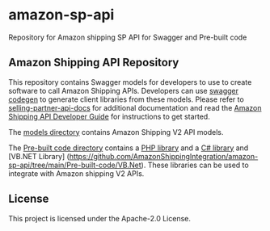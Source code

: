 # amazon-sp-api
Repository for Amazon shipping SP API for Swagger and Pre-built code
## Amazon Shipping API Repository
This repository contains Swagger models for developers to use to create software to call Amazon Shipping APIs. Developers can use [swagger codegen](https://github.com/swagger-api/swagger-codegen) to generate client libraries from these models. Please refer to [selling-partner-api-docs](https://github.com/amzn/selling-partner-api-docs) for additional documentation and read the [Amazon Shipping API Developer Guide](https://developer-docs.amazon.com/amazon-shipping/) for instructions to get started.

The [models directory](https://github.com/AmazonShippingIntegration/amazon-sp-api/blob/main/swagger/v2/amz_model.json) contains Amazon Shipping V2 API models.

The [Pre-built code directory](https://github.com/AmazonShippingIntegration/amazon-sp-api/tree/main/Pre-built-code) contains a [PHP library](https://github.com/AmazonShippingIntegration/amazon-sp-api/tree/main/Pre-built-code/PHP) and a [C# library](https://github.com/AmazonShippingIntegration/amazon-sp-api/tree/main/Pre-built-code/C%23) and [VB.NET Library] (https://github.com/AmazonShippingIntegration/amazon-sp-api/tree/main/Pre-built-code/VB.Net). These libraries can be used to integrate with Amazon shipping V2 APIs.

## License
This project is licensed under the Apache-2.0 License.

